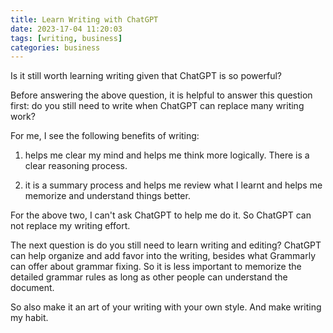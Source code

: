 ```yaml
---
title: Learn Writing with ChatGPT
date: 2023-17-04 11:20:03
tags: [writing, business]
categories: business
---
```

Is it still worth learning writing given that ChatGPT is so powerful? 

Before answering the above question, it is helpful to answer this question first: do you still need to write when ChatGPT can replace many writing work?

For me, I see the following benefits of writing:
1. helps me clear my mind and helps me think more logically. There is a clear reasoning process.

2. it is a summary process and helps me review what I learnt and helps me memorize and understand things better.

For the above two, I can't ask ChatGPT to help me do it. So ChatGPT can not replace my writing effort.

The next question is do you still need to learn writing and editing? ChatGPT can help organize and add favor into the writing, besides what Grammarly can offer about grammar fixing. So it is less important to memorize the detailed grammar rules as long as other people can understand the document.

So also make it an art of your writing with your own style. And make writing my habit.

